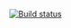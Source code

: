 
[![Build status](https://ci.appveyor.com/api/projects/status/olavyafw8dq2fp2u?svg=true)](https://ci.appveyor.com/project/vinjn/uengine)
